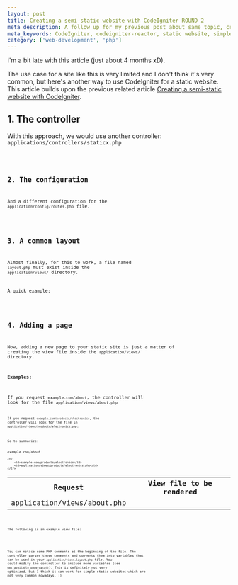 ```yaml
---
layout: post
title: Creating a semi-static website with CodeIgniter ROUND 2
meta_description: A follow up for my previous post about same topic, creating static websites with CodeIgniter
meta_keywords: CodeIgniter, codeigniter-reactor, static website, simple website
category: ['web-development', 'php']
---
```


I'm a bit late with this article (just about 4 months xD).

The use case for a site like this is very limited and I don't think it's very common, but here's another way to use CodeIgniter for a static website.  This article builds upon the previous related article [Creating a semi-static website with CodeIgniter](http://blog.favrik.com/2010/05/19/creating-a-semi-static-websites-with-codeigniter/).

## 1. The controller
With this approach, we would use another controller: <code>applications/controllers/staticx.php<code>

<script src="https://gist.github.com/1010076.js"> </script>


## 2. The configuration
And a different configuration for the <code>application/config/routes.php</code> file.

<script src="https://gist.github.com/1010079.js"> </script>


## 3. A common layout

Almost finally, for this to work, a file named <code>layout.php</code> must exist inside the <code>application/views/</code> directory.

A quick example:
<script src="https://gist.github.com/1010080.js"> </script>



## 4. Adding a page

Now, adding a new page to your static site is just a matter of creating the view file inside the <code>application/views/</code> directory.

#### Examples:  

If you request <code>example.com/about</code>, the controller will look for the file <code>application/views/about.php<code>

If you request <code>example.com/products/electronics</code>, the controller will look for the file in <code>application/views/products/electronics.php</code>.

So to summarize:

<table>
    <tr>
        <th>Request</th><th>View file to be rendered</th>
    </tr>
    <tr
        <td>example.com/about</td>
        <td>application/views/about.php</td>
    </tr>

    <tr
        <td>example.com/products/electronics</td>
        <td>application/views/products/electronics.php</td>
    </tr>

</table>

The following is an example view file:
<script src="https://gist.github.com/1010090.js"> </script>

You can notice some PHP comments at the beginning of the file.  The controller parses those comments and converts them into variables that can be used in your <code>application/views.layout.php</code> file.   You could modify the controller to include more variables (see <code>get_available_page_data()</code>).  This is definitely not very optimized. But I think it can work for simple static websites which are not very common nowadays. :)

